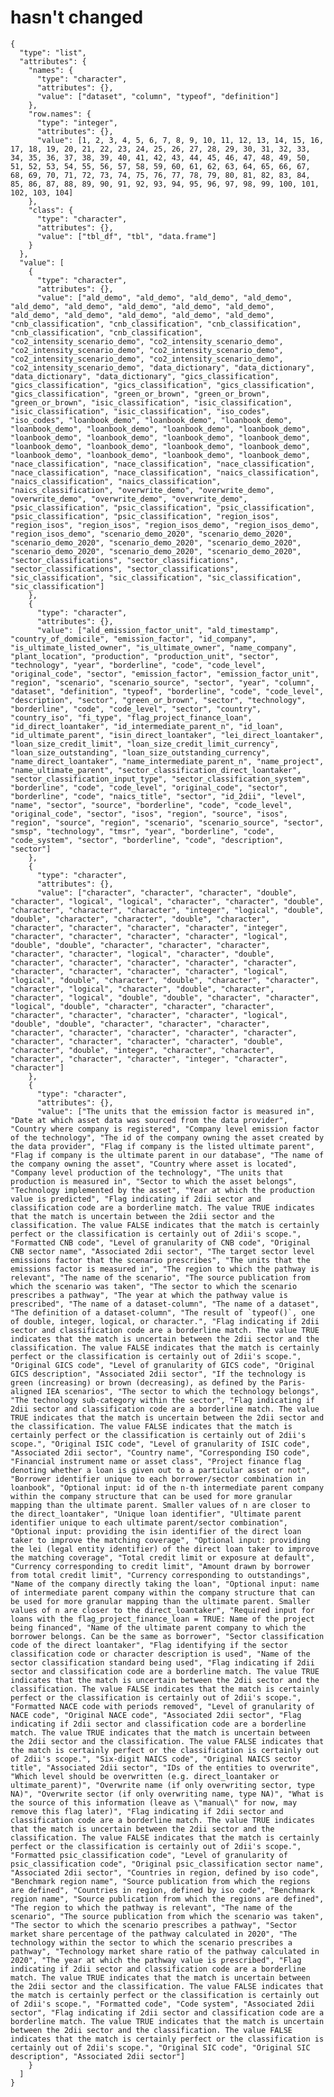 # hasn't changed

    {
      "type": "list",
      "attributes": {
        "names": {
          "type": "character",
          "attributes": {},
          "value": ["dataset", "column", "typeof", "definition"]
        },
        "row.names": {
          "type": "integer",
          "attributes": {},
          "value": [1, 2, 3, 4, 5, 6, 7, 8, 9, 10, 11, 12, 13, 14, 15, 16, 17, 18, 19, 20, 21, 22, 23, 24, 25, 26, 27, 28, 29, 30, 31, 32, 33, 34, 35, 36, 37, 38, 39, 40, 41, 42, 43, 44, 45, 46, 47, 48, 49, 50, 51, 52, 53, 54, 55, 56, 57, 58, 59, 60, 61, 62, 63, 64, 65, 66, 67, 68, 69, 70, 71, 72, 73, 74, 75, 76, 77, 78, 79, 80, 81, 82, 83, 84, 85, 86, 87, 88, 89, 90, 91, 92, 93, 94, 95, 96, 97, 98, 99, 100, 101, 102, 103, 104]
        },
        "class": {
          "type": "character",
          "attributes": {},
          "value": ["tbl_df", "tbl", "data.frame"]
        }
      },
      "value": [
        {
          "type": "character",
          "attributes": {},
          "value": ["ald_demo", "ald_demo", "ald_demo", "ald_demo", "ald_demo", "ald_demo", "ald_demo", "ald_demo", "ald_demo", "ald_demo", "ald_demo", "ald_demo", "ald_demo", "ald_demo", "cnb_classification", "cnb_classification", "cnb_classification", "cnb_classification", "cnb_classification", "co2_intensity_scenario_demo", "co2_intensity_scenario_demo", "co2_intensity_scenario_demo", "co2_intensity_scenario_demo", "co2_intensity_scenario_demo", "co2_intensity_scenario_demo", "co2_intensity_scenario_demo", "data_dictionary", "data_dictionary", "data_dictionary", "data_dictionary", "gics_classification", "gics_classification", "gics_classification", "gics_classification", "gics_classification", "green_or_brown", "green_or_brown", "green_or_brown", "isic_classification", "isic_classification", "isic_classification", "isic_classification", "iso_codes", "iso_codes", "loanbook_demo", "loanbook_demo", "loanbook_demo", "loanbook_demo", "loanbook_demo", "loanbook_demo", "loanbook_demo", "loanbook_demo", "loanbook_demo", "loanbook_demo", "loanbook_demo", "loanbook_demo", "loanbook_demo", "loanbook_demo", "loanbook_demo", "loanbook_demo", "loanbook_demo", "loanbook_demo", "loanbook_demo", "nace_classification", "nace_classification", "nace_classification", "nace_classification", "nace_classification", "naics_classification", "naics_classification", "naics_classification", "naics_classification", "overwrite_demo", "overwrite_demo", "overwrite_demo", "overwrite_demo", "overwrite_demo", "psic_classification", "psic_classification", "psic_classification", "psic_classification", "psic_classification", "region_isos", "region_isos", "region_isos", "region_isos_demo", "region_isos_demo", "region_isos_demo", "scenario_demo_2020", "scenario_demo_2020", "scenario_demo_2020", "scenario_demo_2020", "scenario_demo_2020", "scenario_demo_2020", "scenario_demo_2020", "scenario_demo_2020", "sector_classifications", "sector_classifications", "sector_classifications", "sector_classifications", "sic_classification", "sic_classification", "sic_classification", "sic_classification"]
        },
        {
          "type": "character",
          "attributes": {},
          "value": ["ald_emission_factor_unit", "ald_timestamp", "country_of_domicile", "emission_factor", "id_company", "is_ultimate_listed_owner", "is_ultimate_owner", "name_company", "plant_location", "production", "production_unit", "sector", "technology", "year", "borderline", "code", "code_level", "original_code", "sector", "emission_factor", "emission_factor_unit", "region", "scenario", "scenario_source", "sector", "year", "column", "dataset", "definition", "typeof", "borderline", "code", "code_level", "description", "sector", "green_or_brown", "sector", "technology", "borderline", "code", "code_level", "sector", "country", "country_iso", "fi_type", "flag_project_finance_loan", "id_direct_loantaker", "id_intermediate_parent_n", "id_loan", "id_ultimate_parent", "isin_direct_loantaker", "lei_direct_loantaker", "loan_size_credit_limit", "loan_size_credit_limit_currency", "loan_size_outstanding", "loan_size_outstanding_currency", "name_direct_loantaker", "name_intermediate_parent_n", "name_project", "name_ultimate_parent", "sector_classification_direct_loantaker", "sector_classification_input_type", "sector_classification_system", "borderline", "code", "code_level", "original_code", "sector", "borderline", "code", "naics_title", "sector", "id_2dii", "level", "name", "sector", "source", "borderline", "code", "code_level", "original_code", "sector", "isos", "region", "source", "isos", "region", "source", "region", "scenario", "scenario_source", "sector", "smsp", "technology", "tmsr", "year", "borderline", "code", "code_system", "sector", "borderline", "code", "description", "sector"]
        },
        {
          "type": "character",
          "attributes": {},
          "value": ["character", "character", "character", "double", "character", "logical", "logical", "character", "character", "double", "character", "character", "character", "integer", "logical", "double", "double", "character", "character", "double", "character", "character", "character", "character", "character", "integer", "character", "character", "character", "character", "logical", "double", "double", "character", "character", "character", "character", "character", "logical", "character", "double", "character", "character", "character", "character", "character", "character", "character", "character", "character", "logical", "logical", "double", "character", "double", "character", "character", "character", "logical", "character", "double", "character", "character", "logical", "double", "double", "character", "character", "logical", "double", "character", "character", "character", "character", "character", "character", "character", "logical", "double", "double", "character", "character", "character", "character", "character", "character", "character", "character", "character", "character", "character", "character", "double", "character", "double", "integer", "character", "character", "character", "character", "character", "integer", "character", "character"]
        },
        {
          "type": "character",
          "attributes": {},
          "value": ["The units that the emission factor is measured in", "Date at which asset data was sourced from the data provider", "Country where company is registered", "Company level emission factor of the technology", "The id of the company owning the asset created by the data provider", "Flag if company is the listed ultimate parent", "Flag if company is the ultimate parent in our database", "The name of the company owning the asset", "Country where asset is located", "Company level production of the technology", "The units that production is measured in", "Sector to which the asset belongs", "Technology implemented by the asset", "Year at which the production value is predicted", "Flag indicating if 2dii sector and classification code are a borderline match. The value TRUE indicates that the match is uncertain between the 2dii sector and the classification. The value FALSE indicates that the match is certainly perfect or the classification is certainly out of 2dii's scope.", "Formatted CNB code", "Level of granularity of CNB code", "Original CNB sector name", "Associated 2dii sector", "The target sector level emissions factor that the scenario prescribes", "The units that the emissions factor is measured in", "The region to which the pathway is relevant", "The name of the scenario", "The source publication from which the scenario was taken", "The sector to which the scenario prescribes a pathway", "The year at which the pathway value is prescribed", "The name of a dataset-column", "The name of a dataset", "The definition of a dataset-column", "The result of `typeof()`, one of double, integer, logical, or character.", "Flag indicating if 2dii sector and classification code are a borderline match. The value TRUE indicates that the match is uncertain between the 2dii sector and the classification. The value FALSE indicates that the match is certainly perfect or the classification is certainly out of 2dii's scope.", "Original GICS code", "Level of granularity of GICS code", "Original GICS description", "Associated 2dii sector", "If the technology is green (increasing) or brown (decreasing), as defined by the Paris-aligned IEA scenarios", "The sector to which the technology belongs", "The technology sub-category within the sector", "Flag indicating if 2dii sector and classification code are a borderline match. The value TRUE indicates that the match is uncertain between the 2dii sector and the classification. The value FALSE indicates that the match is certainly perfect or the classification is certainly out of 2dii's scope.", "Original ISIC code", "Level of granularity of ISIC code", "Associated 2dii sector", "Country name", "Corresponding ISO code", "Financial instrument name or asset class", "Project finance flag denoting whether a loan is given out to a particular asset or not", "Borrower identifier unique to each borrower/sector combination in loanbook", "Optional input: id of the n-th intermediate parent company within the company structure that can be used for more granular mapping than the ultimate parent. Smaller values of n are closer to the direct_loantaker", "Unique loan identifier", "Ultimate parent identifier unique to each ultimate parent/sector combination", "Optional input: providing the isin identifier of the direct loan taker to improve the matching coverage", "Optional input: providing the lei (legal entity identifier) of the direct loan taker to improve the matching coverage", "Total credit limit or exposure at default", "Currency corresponding to credit limit", "Amount drawn by borrower from total credit limit", "Currency corresponding to outstandings", "Name of the company directly taking the loan", "Optional input: name of intermediate parent company within the company structure that can be used for more granular mapping than the ultimate parent. Smaller values of n are closer to the direct_loantaker", "Required input for loans with the flag_project_finance_loan = TRUE: Name of the project being financed", "Name of the ultimate parent company to which the borrower belongs. Can be the same as borrower", "Sector classification code of the direct loantaker", "Flag identifying if the sector classification code or character description is used", "Name of the sector classification standard being used", "Flag indicating if 2dii sector and classification code are a borderline match. The value TRUE indicates that the match is uncertain between the 2dii sector and the classification. The value FALSE indicates that the match is certainly perfect or the classification is certainly out of 2dii's scope.", "Formatted NACE code with periods removed", "Level of granularity of NACE code", "Original NACE code", "Associated 2dii sector", "Flag indicating if 2dii sector and classification code are a borderline match. The value TRUE indicates that the match is uncertain between the 2dii sector and the classification. The value FALSE indicates that the match is certainly perfect or the classification is certainly out of 2dii's scope.", "Six-digit NAICS code", "Original NAICS sector title", "Associated 2dii sector", "IDs of the entities to overwrite", "Which level should be overwritten (e.g. direct_loantaker or ultimate_parent)", "Overwrite name (if only overwriting sector, type NA)", "Overwrite sector (if only overwriting name, type NA)", "What is the source of this information (leave as \"manual\" for now, may remove this flag later)", "Flag indicating if 2dii sector and classification code are a borderline match. The value TRUE indicates that the match is uncertain between the 2dii sector and the classification. The value FALSE indicates that the match is certainly perfect or the classification is certainly out of 2dii's scope.", "Formatted psic_classification code", "Level of granularity of psic_classification code", "Original psic_classification sector name", "Associated 2dii sector", "Countries in region, defined by iso code", "Benchmark region name", "Source publication from which the regions are defined", "Countries in region, defined by iso code", "Benchmark region name", "Source publication from which the regions are defined", "The region to which the pathway is relevant", "The name of the scenario", "The source publication from which the scenario was taken", "The sector to which the scenario prescribes a pathway", "Sector market share percentage of the pathway calculated in 2020", "The technology within the sector to which the scenario prescribes a pathway", "Technology market share ratio of the pathway calculated in 2020", "The year at which the pathway value is prescribed", "Flag indicating if 2dii sector and classification code are a borderline match. The value TRUE indicates that the match is uncertain between the 2dii sector and the classification. The value FALSE indicates that the match is certainly perfect or the classification is certainly out of 2dii's scope.", "Formatted code", "Code system", "Associated 2dii sector", "Flag indicating if 2dii sector and classification code are a borderline match. The value TRUE indicates that the match is uncertain between the 2dii sector and the classification. The value FALSE indicates that the match is certainly perfect or the classification is certainly out of 2dii's scope.", "Original SIC code", "Original SIC description", "Associated 2dii sector"]
        }
      ]
    }

